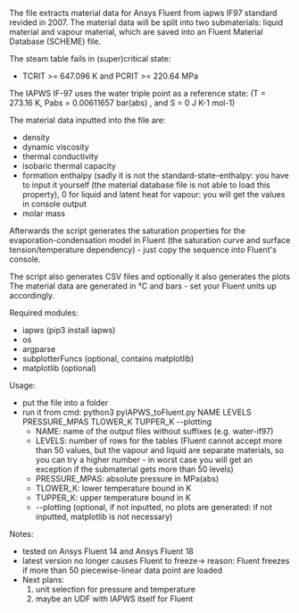The file extracts material data for Ansys Fluent from iapws IF97 standard revided in 2007.
The material data will be split into two submaterials: liquid material and vapour material, which are saved into an Fluent Material Database (SCHEME) file.

The steam table fails in (super)critical state:
  - TCRIT       >= 647.096 K and PCRIT       >= 220.64 MPa

The IAPWS IF-97 uses the water triple point as a reference state:
(T = 273.16 K, Pabs = 0.00611657 bar(abs) , and S = 0 J K-1 mol-1)

The material data inputted into the file are:
  - density
  - dynamic viscosity
  - thermal conductivity
  - isobaric thermal capacity
  - formation enthalpy (sadly it is not the standard-state-enthalpy: you have to input it yourself (the material database file is not able to load this property), 0 for liquid and latent heat for vapour: you will get the values in console output
  - molar mass

Afterwards the script generates the saturation properties for the evaporation-condensation model in Fluent (the saturation curve and surface tension/temperature dependency) - just copy the sequence into Fluent's console.


The script also generates CSV files and optionally it also generates the plots
The material data are generated in °C and bars - set your Fluent units up accordingly.

Required modules:
 - iapws (pip3 install iapws)
 - os
 - argparse
 - subplotterFuncs (optional, contains matplotlib)
 - matplotlib (optional)

Usage:
 - put the file into a folder
 - run it from cmd: python3 pyIAPWS_toFluent.py NAME LEVELS PRESSURE_MPAS TLOWER_K TUPPER_K --plotting
    - NAME: name of the output files without suffixes (e.g. water-if97)
    - LEVELS: number of rows for the tables (Fluent cannot accept more than 50 values, but the vapour and liquid are separate materials, so you can try a higher number - in worst case you will get an exception if the submaterial gets more than 50 levels)
    - PRESSURE_MPAS: absolute pressure in MPa(abs)
    - TLOWER_K: lower temperature bound in K
    - TUPPER_K: upper temperature bound in K
    -    --plotting (optional, if not inputted, no plots are generated: if not inputted, matplotlib is not necessary)


Notes:
 - tested on Ansys Fluent 14 and Ansys Fluent 18
 - latest version no longer causes Fluent to freeze-> reason: Fluent freezes if more than 50 piecewise-linear data point are loaded
 - Next plans:
   1. unit selection for pressure and temperature
   2. maybe an UDF with IAPWS itself for Fluent
